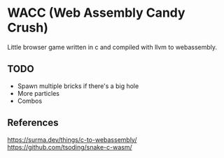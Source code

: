 # WACC (Web Assembly Candy Crush)
Little browser game written in c and compiled with llvm to webassembly.

## TODO
 - Spawn multiple bricks if there's a big hole
 - More particles
 - Combos

## References
https://surma.dev/things/c-to-webassembly/
https://github.com/tsoding/snake-c-wasm/